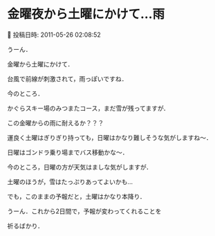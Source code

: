 # 金曜夜から土曜にかけて…雨

📅 投稿日時: 2011-05-26 02:08:52

うーん．





金曜から土曜にかけて．


台風で前線が刺激されて，雨っぽいですね．


今のところ．





かぐらスキー場のみつまたコース，まだ雪が残ってますが．


この金曜からの雨に耐えるか？？？





運良く土曜はぎりぎり持っても，日曜はかなり難しそうな気がしますね～．


日曜はゴンドラ乗り場までバス移動かな～．





今のところ，日曜の方が天気はましな気がしますが．


土曜のほうが，雪はたっぷりあってよいかも…





でも，このままの予報だと，土曜はかなり本降り．





うーん．これから2日間で，予報が変わってくれることを


祈るばかり．
